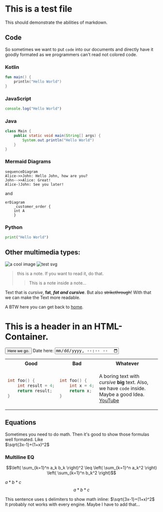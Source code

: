 # This is a test file

This should demonstrate the abilities of markdown.

## Code

So sometimes we want to put `code` into our documents and directly have it goodly formated as we programmers can't read
not colored code.

### Kotlin

```kotlin
fun main() {
    println("Hello World")
}
```

### JavaScript

```javascript
console.log("Hello World")
```

### Java

```java 
class Main {
    public static void main(String[] args) {
        System.out.println("Hello World")
    }
}
```

### Mermaid Diagrams

```mermaid
sequenceDiagram
Alice->>John: Hello John, how are you?
John-->>Alice: Great!
Alice-)John: See you later!
```

and

```mermaid
erDiagram
    _customer_order {
    int A
    }
```

### Python

```python
print("Hello World")
```

## Other multimedia types:

<img alt="a cool image" src="https://fastly.picsum.photos/id/27/536/354.jpg?hmac=QqyDrHjdDNJIbIdNFhf922vnFvdfEsHywN1qWRwASYo">
<img alt="test svg" src="https://upload.wikimedia.org/wikipedia/commons/b/bd/Test.svg">

> this is a note. If you want to read it, do that.
> > This is a note inside a note...

Text that is _cursive_, __fat__, ___fat and cursive___. But also ~~strikethrough~~!
With that we can make the Text more readable.

A BTW here you can get back to [home]().

<div>
    <h1>This is a header in an HTML-Container.</h1>
    <button>Here we go.</button>
    <label>
        Date here: <input type="datetime-local" >
    </label>
</div>


<table>
<tr>
<th> Good </th>
<th> Bad </th>
<th> Whatever </th>
</tr>
<tr>
<td>

```c++
int foo() {
    int result = 4;
    return result;
}
```

</td>
<td>

```c++
int foo() { 
    int x = 4;
    return x;
}
```

</td>
<td>

A boring text with _cursive_ __big__ text.
Also, we have `code` inside. Maybe a good Idea.
[YouTube](https://youtube.com)

</td>
</tr>
</table>

## Equations

Sometimes you need to do math. Then it's good to show those formulas well formated.
Like  
$\sqrt{3x-1}+(1+x)^2$
### Multiline EQ
$$\left( \sum_{k=1}^n a_k b_k \right)^2 \leq \left( \sum_{k=1}^n a_k^2 \right) \left( \sum_{k=1}^n b_k^2 \right)$$

$a * b * c$
$$ a * b * c$$ 



This sentence uses `$` delimiters to show math inline:  $\sqrt{3x-1}+(1+x)^2$
It probably not works with every engine. Maybe I have to add that...